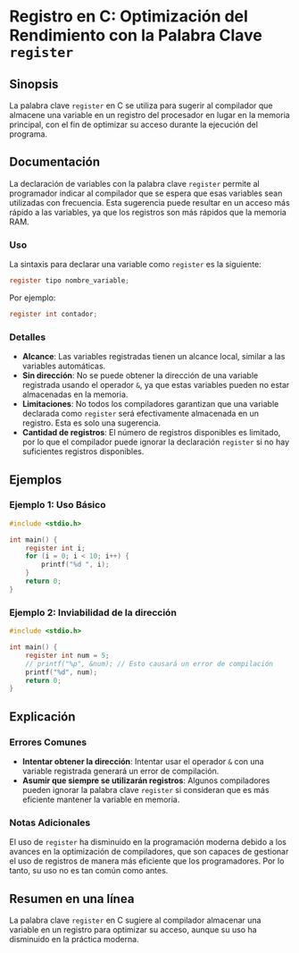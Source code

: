 <!--
Meta Description: # Registro en C: Optimización del Rendimiento con la Palabra Clave `register` ## Sinopsis La palabra clave `register` en C se utiliza para sugerir al ...
Meta Keywords: register, que, una, variable, variables
-->

# Registro en C: Optimización del Rendimiento con la Palabra Clave `register`

## Sinopsis
La palabra clave `register` en C se utiliza para sugerir al compilador que almacene una variable en un registro del procesador en lugar en la memoria principal, con el fin de optimizar su acceso durante la ejecución del programa.

## Documentación
La declaración de variables con la palabra clave `register` permite al programador indicar al compilador que se espera que esas variables sean utilizadas con frecuencia. Esta sugerencia puede resultar en un acceso más rápido a las variables, ya que los registros son más rápidos que la memoria RAM.

### Uso
La sintaxis para declarar una variable como `register` es la siguiente:

```c
register tipo nombre_variable;
```

Por ejemplo:

```c
register int contador;
```

### Detalles
- **Alcance**: Las variables registradas tienen un alcance local, similar a las variables automáticas.
- **Sin dirección**: No se puede obtener la dirección de una variable registrada usando el operador `&`, ya que estas variables pueden no estar almacenadas en la memoria.
- **Limitaciones**: No todos los compiladores garantizan que una variable declarada como `register` será efectivamente almacenada en un registro. Esta es solo una sugerencia.
- **Cantidad de registros**: El número de registros disponibles es limitado, por lo que el compilador puede ignorar la declaración `register` si no hay suficientes registros disponibles.

## Ejemplos
### Ejemplo 1: Uso Básico
```c
#include <stdio.h>

int main() {
    register int i;
    for (i = 0; i < 10; i++) {
        printf("%d ", i);
    }
    return 0;
}
```

### Ejemplo 2: Inviabilidad de la dirección
```c
#include <stdio.h>

int main() {
    register int num = 5;
    // printf("%p", &num); // Esto causará un error de compilación
    printf("%d", num);
    return 0;
}
```

## Explicación
### Errores Comunes
- **Intentar obtener la dirección**: Intentar usar el operador `&` con una variable registrada generará un error de compilación.
- **Asumir que siempre se utilizarán registros**: Algunos compiladores pueden ignorar la palabra clave `register` si consideran que es más eficiente mantener la variable en memoria.

### Notas Adicionales
El uso de `register` ha disminuido en la programación moderna debido a los avances en la optimización de compiladores, que son capaces de gestionar el uso de registros de manera más eficiente que los programadores. Por lo tanto, su uso no es tan común como antes.

## Resumen en una línea
La palabra clave `register` en C sugiere al compilador almacenar una variable en un registro para optimizar su acceso, aunque su uso ha disminuido en la práctica moderna.